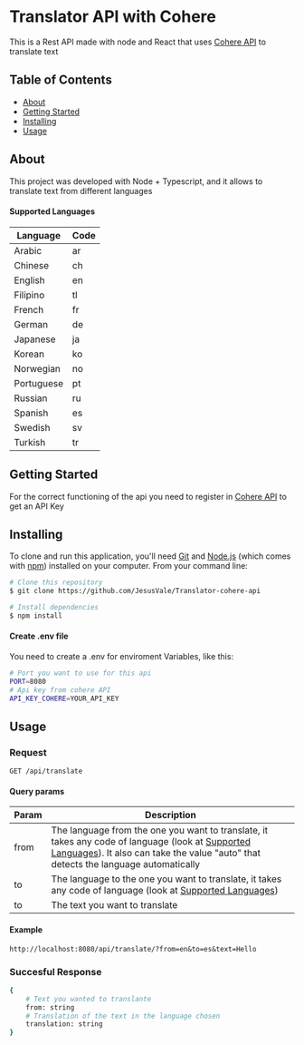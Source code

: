 # Translator API with Cohere
This is a Rest API made with node and React that uses [Cohere API](https://cohere.com/) to translate text

## Table of Contents

- [About](#about)
- [Getting Started](#getting-started)
- [Installing](#installing)
- [Usage](#usage)

## About
This project was developed with Node + Typescript, and it allows to translate text from different languages

#### Supported Languages
| Language  | Code |
|------------|----|  
| Arabic     | ar |
| Chinese    | ch |
| English    | en |
| Filipino   | tl |
| French     | fr |
| German     | de |
| Japanese   | ja |
| Korean     | ko |
| Norwegian  | no |
| Portuguese | pt |
| Russian    | ru |
| Spanish    | es |
| Swedish    | sv |
| Turkish    | tr |     


## Getting Started
For the correct functioning of the api you need to register in  [Cohere API](https://cohere.com/) to get an API Key

## Installing
To clone and run this application, you'll need [Git](https://git-scm.com) and [Node.js](https://nodejs.org/en/download/) (which comes with [npm](http://npmjs.com)) installed on your computer. From your command line:

```bash
# Clone this repository
$ git clone https://github.com/JesusVale/Translator-cohere-api

# Install dependencies
$ npm install

```
#### Create .env file
You need to create a .env for enviroment Variables, like this:
```bash
# Port you want to use for this api
PORT=8080
# Api key from cohere API
API_KEY_COHERE=YOUR_API_KEY
```


## Usage
### Request
`GET /api/translate`
#### Query params
|Param       | Description |
|------------|-------------|
|from        | The language from the one you want to translate, it takes any code of language (look at [Supported Languages](#supported-languages)). It also can take the value "auto" that detects the language automatically |
|to        | The language to the one you want to translate, it takes any code of language (look at [Supported Languages](#supported-languages)) |
|to        | The text you want to translate |

#### Example
`http://localhost:8080/api/translate/?from=en&to=es&text=Hello`

### Succesful Response
```bash
{
    # Text you wanted to translante
    from: string
    # Translation of the text in the language chosen
    translation: string
}
```